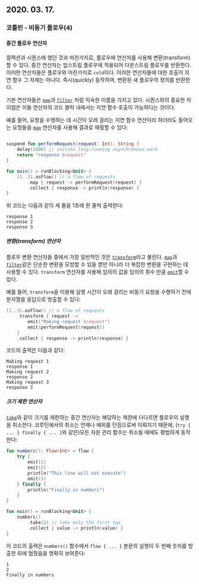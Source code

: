 ## 2020. 03. 17.

### 코틀린 - 비동기 플로우(4)

#### 중간 플로우 연산자

컬렉션과 시퀀스에 했던 것과 마찬가지로, 플로우에 연산자를 사용해 변환(transform)할 수 있다. 중간 연산자는 업스트림 플로우에 적용되어 다운스트림 플로우를 반환한다. 이러한 연산자들은 플로우와 마찬가지로 `cold`이다. 이러한 연산자들에 대한 호출이 지연 함수 그 자체는 아니다. 즉시(quickly) 동작하며, 변환된 새 플로우의 정의를 반환한다.

기본 연산자들은 [`map`][kt-flow-map]과 [`filter`][kt-flow-filter] 처럼 익숙한 이름을 가지고 있다. 시퀀스와의 중요한 차이점은 이들 연산자의 코드 블럭 내에서는 지연 함수 호출이 가능하다는 것이다.

예를 들어, 요청을 수행하는 데 시간이 오래 걸리는 지연 함수 연산이라 하더라도 들어오는 요청들을 [`map`][kt-flow-map] 연산자를 사용해 결과로 매핑할 수 있다:

```kotlin
          
suspend fun performRequest(request: Int): String {
    delay(1000) // imitate long-running asynchronous work
    return "response $request"
}

fun main() = runBlocking<Unit> {
    (1..3).asFlow() // a flow of requests
        .map { request -> performRequest(request) }
        .collect { response -> println(response) }
}
```

위 코드는 다음과 같이 세 줄을 1초에 한 줄씩 출력한다:

```
response 1
response 2
response 3
```

##### 변환(transform) 연산자

플로우 변환 연산자들 중에서 가장 일반적인 것은 [`transform`][kt-flow-transform]라고 불린다. [`map`][kt-flow-map]과 [`filter`][kt-flow-filter]같은 단순한 변환을 모방할 수 있을 뿐만 아니라 더 복잡한 변환을 구현하는 데 사용할 수 있다. `transform` 연산자를 사용해 임의의 값을 임의의 횟수 만큼 [`emit`][kt-flow-emit]할 수 있다.

예를 들어, `transform`을 이용해 실행 시간이 오래 걸리는 비동기 요청을 수행하기 전에 문자열을 응답으로 방출할 수 있다:

```kotlin
(1..3).asFlow() // a flow of requests
    .transform { request ->
        emit("Making request $request") 
        emit(performRequest(request)) 
    }
    .collect { response -> println(response) }
```

코드의 출력은 다음과 같다:

```
Making request 1
response 1
Making request 2
response 2
Making request 3
response 3
```

##### 크기 제한 연산자

[`take`][kt-flow-take]와 같이 크기를 제한하는 중간 연산자는 해당하는 제한에 다다르면 플로우의 실행을 취소한다. 코루틴에서의 취소는 언제나 예외를 던짐으로써 이뤄지기 때문에, (`try { ... } finally { ... }`와 같은)모든 자원 관리 함수는 취소될 때에도 평범하게 동작한다:

```kotlin
fun numbers(): Flow<Int> = flow {
    try {                          
        emit(1)
        emit(2) 
        println("This line will not execute")
        emit(3)    
    } finally {
        println("Finally in numbers")
    }
}

fun main() = runBlocking<Unit> {
    numbers() 
        .take(2) // take only the first two
        .collect { value -> println(value) }
}            
```

이 코드의 출력은 `numbers()` 함수에서 `flow { ... }` 본문의 실행이 두 번째 숫자를 방출한 뒤에 멈췄음을 명확히 보여준다:

```
1
2
Finally in numbers
```



[kt-flow-map]: https://kotlin.github.io/kotlinx.coroutines/kotlinx-coroutines-core/kotlinx.coroutines.flow/map.html
[kt-flow-filter]: https://kotlin.github.io/kotlinx.coroutines/kotlinx-coroutines-core/kotlinx.coroutines.flow/filter.html
[kt-flow-transform]: https://kotlin.github.io/kotlinx.coroutines/kotlinx-coroutines-core/kotlinx.coroutines.flow/transform.html
[kt-flow-emit]: https://kotlin.github.io/kotlinx.coroutines/kotlinx-coroutines-core/kotlinx.coroutines.flow/-flow-collector/emit.html
[kt-flow-take]: https://kotlin.github.io/kotlinx.coroutines/kotlinx-coroutines-core/kotlinx.coroutines.flow/take.html